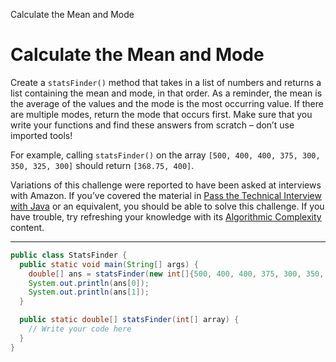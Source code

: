 Calculate the Mean and Mode

# Calculate the Mean and Mode
Create a `statsFinder()` method that takes in a list of numbers and returns a list containing the mean and mode, in that order. As a reminder, the mean is the average of the values and the mode is the most occurring value. If there are multiple modes, return the mode that occurs first. Make sure that you write your functions and find these answers from scratch – don’t use imported tools!

For example, calling `statsFinder()` on the array `[500, 400, 400, 375, 300, 350, 325, 300]` should return `[368.75, 400]`.

Variations of this challenge were reported to have been asked at interviews with Amazon. If you’ve covered the material in [Pass the Technical Interview with Java](https://www.codecademy.com/learn/paths/pass-the-technical-interview-with-java) or an equivalent, you should be able to solve this challenge. If you have trouble, try refreshing your knowledge with its [Algorithmic Complexity](https://www.codecademy.com/paths/pass-the-technical-interview-with-java/tracks/algorithmic-concepts-java/modules/algorithmic-complexity-java/articles/cspath-why-asymptotic-notation) content.

---

```Java
public class StatsFinder {
  public static void main(String[] args) {
    double[] ans = statsFinder(new int[]{500, 400, 400, 375, 300, 350, 325, 300});
    System.out.println(ans[0]);
    System.out.println(ans[1]);
  }

  public static double[] statsFinder(int[] array) {
    // Write your code here
  }
}
```